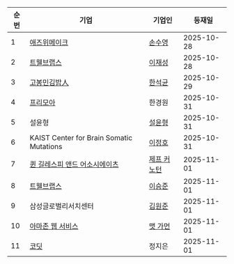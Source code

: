 | 순번 | 기업 | 기업인 | 등재일 |
|------|------|------|------|
| 1 | [애즈위메이크](https://ko.wikipedia.org/wiki/%EC%95%A0%EC%A6%88%EC%9C%84%EB%A9%94%EC%9D%B4%ED%81%AC) | [손수영](https://ko.wikipedia.org/wiki/%EC%86%90%EC%88%98%EC%98%81) | 2025-10-28 |
| 2 | [트웰브랩스](https://ko.wikipedia.org/wiki/%ED%8A%B8%EC%9B%B0%EB%B8%8C%EB%9E%A9%EC%8A%A4) | [이재성](https://ko.wikipedia.org/wiki/%EC%9D%B4%EC%9E%AC%EC%84%B1_(%ED%8A%B8%EC%9B%B0%EB%B8%8C%EB%9E%A9%EC%8A%A4)) | 2025-10-28 |
| 3 | [고봉민김밥人](https://ko.wikipedia.org/wiki/%EA%B3%A0%EB%B4%89%EB%AF%BC%EA%B9%80%EB%B0%A5%E4%BA%BA) | [한석균](https://ko.wikipedia.org/wiki/%ED%95%9C%EC%84%9D%EA%B7%A0) | 2025-10-29 |
| 4 | [프리모아](https://ko.wikipedia.org/wiki/%ED%94%84%EB%A6%AC%EB%AA%A8%EC%95%84) | 한경원 | 2025-10-31 |
| 5 | 설윤형 | [설윤형](https://ko.wikipedia.org/wiki/%EC%84%A4%EC%9C%A4%ED%98%95) | 2025-10-31 |
| 6 | KAIST Center for Brain Somatic Mutations | [이정호](https://ko.wikipedia.org/wiki/%EC%9D%B4%EC%A0%95%ED%98%B8_(%EA%B5%90%EC%88%98)) | 2025-10-31 |
| 7 | [퀸 길레스피 앤드 어소시에이츠](https://ko.wikipedia.org/wiki/%ED%80%B8_%EA%B8%B8%EB%A0%88%EC%8A%A4%ED%94%BC_%EC%95%A4%EB%93%9C_%EC%96%B4%EC%86%8C%EC%8B%9C%EC%97%90%EC%9D%B4%EC%B8%A0) | [제프 커노턴](https://ko.wikipedia.org/wiki/%EC%A0%9C%ED%94%84_%EC%BB%A4%EB%85%B8%ED%84%B4) | 2025-11-01 |
| 8 | [트웰브랩스](https://ko.wikipedia.org/wiki/%ED%8A%B8%EC%9B%B0%EB%B8%8C%EB%9E%A9%EC%8A%A4) | [이승준](https://ko.wikipedia.org/wiki/%EC%9D%B4%EC%8A%B9%EC%A4%80_(%EC%BB%B4%ED%93%A8%ED%84%B0_%EA%B3%BC%ED%95%99%EC%9E%90)) | 2025-11-01 |
| 9 | 삼성글로벌리서치센터 | [김원준](https://ko.wikipedia.org/wiki/%EA%B9%80%EC%9B%90%EC%A4%80_(%EA%B2%BD%EC%98%81%ED%95%99%EC%9E%90)) | 2025-11-01 |
| 10 | [아마존 웹 서비스](https://ko.wikipedia.org/wiki/%EC%95%84%EB%A7%88%EC%A1%B4_%EC%9B%B9_%EC%84%9C%EB%B9%84%EC%8A%A4) | [맷 가먼](https://ko.wikipedia.org/wiki/%EB%A7%B7_%EA%B0%80%EB%A8%BC) | 2025-11-01 |
| 11 | [코딧](https://ko.wikipedia.org/wiki/%EC%BD%94%EB%94%A7) | 정지은 | 2025-11-01 |
